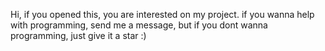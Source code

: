 Hi, if you opened this, you are interested on my project. if you wanna help with programming, send me a message, but if you dont wanna programming, just give it a star
:)
